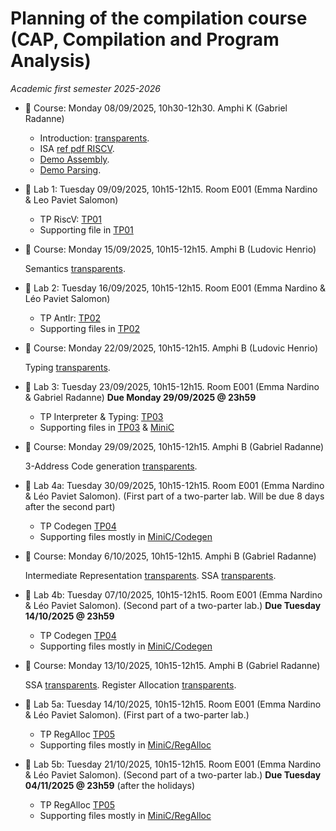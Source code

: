 # Planning of the compilation course (CAP, Compilation and Program Analysis)
_Academic first semester 2025-2026_

- :book: Course: Monday 08/09/2025, 10h30-12h30. Amphi K (Gabriel Radanne)

  * Introduction: [transparents](course/cap_cours01_intro.pdf).
  * ISA [ref pdf RISCV](course/riscv_isa.pdf).
  * [Demo Assembly](course/demo20.s).
  * [Demo Parsing](course/ANTLRExamples.tar.xz).

- :hammer: Lab 1: Tuesday 09/09/2025, 10h15-12h15. Room E001 (Emma Nardino & Leo Paviet Salomon)

  * TP RiscV: [TP01](TP01/tp1.pdf)
  * Supporting file in [TP01](TP01/riscv)

- :book: Course: Monday 15/09/2025, 10h15-12h15. Amphi B (Ludovic Henrio)

  Semantics [transparents](course/CAP_Semantics.pdf).

- :hammer: Lab 2: Tuesday 16/09/2025, 10h15-12h15. Room E001 (Emma Nardino & Léo Paviet Salomon)

  * TP Antlr: [TP02](TP02/tp2.pdf)
  * Supporting files in [TP02](TP02/)

- :book: Course: Monday 22/09/2025, 10h15-12h15. Amphi B (Ludovic Henrio)

  Typing [transparents](course/CAP_Typing.pdf).

- :hammer: Lab 3: Tuesday 23/09/2025, 10h15-12h15. Room E001 (Emma Nardino & Gabriel Radanne)
  **Due Monday 29/09/2025 @ 23h59**

  * TP Interpreter & Typing: [TP03](TP03/tp3.pdf)
  * Supporting files in [TP03](TP03/) & [MiniC](MiniC/TypingAndInterpret/)

- :book: Course: Monday 29/09/2025, 10h15-12h15. Amphi B (Gabriel Radanne)

  3-Address Code generation [transparents](course/cap_cours04_3ad_codegen.pdf).

- :hammer: Lab 4a: Tuesday 30/09/2025, 10h15-12h15. Room E001 (Emma Nardino & Léo Paviet Salomon).
  (First part of a two-parter lab. Will be due 8 days after the second part)
  
  * TP Codegen [TP04](Codegen/tp4a.pdf)
  * Supporting files mostly in [MiniC/Codegen](MiniC/CodeGen/)

- :book: Course: Monday 6/10/2025, 10h15-12h15. Amphi B (Gabriel Radanne)

  Intermediate Representation [transparents](course/cap_cours05_irs.pdf).
  SSA [transparents](course/cap_cours06_ssa.pdf).

- :hammer: Lab 4b: Tuesday 07/10/2025, 10h15-12h15. Room E001 (Emma Nardino & Léo Paviet Salomon).
  (Second part of a two-parter lab.)
  **Due Tuesday 14/10/2025 @ 23h59**

  * TP Codegen [TP04](Codegen/tp4b.pdf)
  * Supporting files mostly in [MiniC/Codegen](MiniC/CodeGen/)

- :book: Course: Monday 13/10/2025, 10h15-12h15. Amphi B (Gabriel Radanne)

  SSA [transparents](course/cap_cours06_ssa.pdf).
  Register Allocation [transparents](course/cap_cours07_regalloc.pdf).

- :hammer: Lab 5a: Tuesday 14/10/2025, 10h15-12h15. Room E001 (Emma Nardino & Léo Paviet Salomon).
  (First part of a two-parter lab.)

  * TP RegAlloc [TP05](RegAlloc/tp5a.pdf)
  * Supporting files mostly in [MiniC/RegAlloc](MiniC/RegAlloc/)

- :hammer: Lab 5b: Tuesday 21/10/2025, 10h15-12h15. Room E001 (Emma Nardino & Léo Paviet Salomon).
  (Second part of a two-parter lab.)
  **Due Tuesday 04/11/2025 @ 23h59** (after the holidays)

  * TP RegAlloc [TP05](RegAlloc/tp5b.pdf)
  * Supporting files mostly in [MiniC/RegAlloc](MiniC/RegAlloc/)
